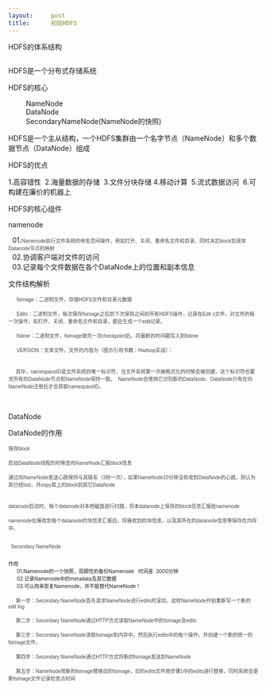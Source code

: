 ```yaml
---
layout:     post
title:      初始HDFS
---
```

<div id="article_content" class="article_content clearfix csdn-tracking-statistics" data-pid="blog" data-mod="popu_307" data-dsm="post">
								            <link rel="stylesheet" href="https://csdnimg.cn/release/phoenix/template/css/ck_htmledit_views-f76675cdea.css">
						<div class="htmledit_views" id="content_views">
                
<p>HDFS的体系结构</p>
<p><img src="https://img-blog.csdn.net/20171215001309206" alt=""><br></p>
<p>HDFS是一个分布式存储系统</p>
<p>HDFS的核心</p>
<p>         NameNode <br>
         DataNode<br>
         SecondaryNameNode(NameNode的快照)<br></p>
<p>HDFS是一个主从结构，一个HDFS集群由一个名字节点（NameNode）和多个数据节点（DataNode）组成<br></p>
<p>HDFS的优点</p>
<p>1.高容错性  2.海量数据的存储  3.文件分块存储 4.移动计算  5.流式数据访问  6.可构建在廉价的机器上<br></p>
<p>HDFS的核心组件</p>
<p>namenode           <img src="https://img-blog.csdn.net/20171215002623979" alt=""></p>
<p>  01.<span style="font-size:10px;"><span style="color:rgb(69,69,69);font-family:'PingFang SC', 'Microsoft YaHei', SimHei, Arial, SimSun;">Namenode</span><span style="color:rgb(69,69,69);font-family:'宋体';">执行文件系统的命名空间操作，例如打开、关闭、重命名文件和目录，同时决定</span><span style="color:rgb(69,69,69);font-family:'PingFang SC', 'Microsoft YaHei', SimHei, Arial, SimSun;">block</span><span style="color:rgb(69,69,69);font-family:'宋体';">到具体</span><span style="color:rgb(69,69,69);font-family:'PingFang SC', 'Microsoft YaHei', SimHei, Arial, SimSun;">Datanode</span><span style="color:rgb(69,69,69);font-family:'宋体';">节点的映射</span></span><br>
  02.协调客户端对文件的访问<br>
  03.记录每个文件数据在各个DataNode上的位置和副本信息<br></p>
<p>文件结构解析</p>
<p></p>
<p style="color:rgb(69,69,69);font-family:'PingFang SC', 'Microsoft YaHei', SimHei, Arial, SimSun;">
<span style="font-size:10px;"><span>      fsimage<span style="font-weight:400;font-family:'宋体';">：</span></span><span style="font-family:'宋体';">二进制文件，存储</span>HDFS<span style="font-family:'宋体';">文件和目录元数据</span></span></p>
<p style="color:rgb(69,69,69);font-family:'PingFang SC', 'Microsoft YaHei', SimHei, Arial, SimSun;">
<span style="font-size:10px;"><span>      Edits<span style="font-weight:400;font-family:'宋体';">：</span></span><span style="font-family:'宋体';">二进制文件，每次保存</span>fsimage<span style="font-family:'宋体';">之后到下次保存之间的所有</span>HDFS<span style="font-family:'宋体';">操作，记录在</span>Edit
 s<span style="font-family:'宋体';">文件。对文件的每一次操作，如打开、关闭、重命名文件和目录，都会生成一个</span>edit<span style="font-family:'宋体';">记录。</span></span></p>
<p style="color:rgb(69,69,69);font-family:'PingFang SC', 'Microsoft YaHei', SimHei, Arial, SimSun;">
<span style="font-size:10px;"><span>      fstime</span><span style="font-family:'宋体';">：二进制文件，</span>fsimage<span style="font-family:'宋体';">做完一次</span>checkpoint<span style="font-family:'宋体';">后，将最新的时间戳写入到</span>fstime</span></p>
<p style="color:rgb(69,69,69);font-family:'PingFang SC', 'Microsoft YaHei', SimHei, Arial, SimSun;">
<span style="font-size:10px;">      VERSION<span style="font-family:'宋体';">：</span></span><span style="font-size:10px;font-family:'宋体';">文本文件，文件的内容为<span>（图示引用书籍：</span></span><span style="font-size:10px;">Hadoop<span style="font-family:'宋体';">实战）</span></span><span style="font-size:10px;font-family:'宋体';">：</span></p>
<p style="color:rgb(69,69,69);font-family:'PingFang SC', 'Microsoft YaHei', SimHei, Arial, SimSun;">
<img src="https://img-blog.csdn.net/20171215002733727" alt=""><br></p>
<p style="color:rgb(69,69,69);font-family:'PingFang SC', 'Microsoft YaHei', SimHei, Arial, SimSun;">
<span style="font-size:10px;"><span style="font-family:'宋体';">      其中，</span>namespaceID<span style="font-family:'宋体';">是文件系统的唯一标识符，当文件系统第一次被格式化的时候会被创建，这个标识符也要求所有的</span>DataNode<span style="font-family:'宋体';">节点和</span>NameNode<span style="font-family:'宋体';">保持一致。</span> 
 NameNode<span style="font-family:'宋体';">会使用它识别新的</span>DataNode<span style="font-family:'宋体';">，</span>DataNode<span style="font-family:'宋体';">只有在向</span>NameNode<span style="font-family:'宋体';">注册后才会获取</span>namespaceID<span style="font-family:'宋体';">。</span></span></p>
<br><p>DataNode    <img src="https://img-blog.csdn.net/20171215003101598" alt=""></p>
<p>DataNode的作用</p>
<p></p>
<p style="color:rgb(69,69,69);font-family:'PingFang SC', 'Microsoft YaHei', SimHei, Arial, SimSun;">
<span style="font-size:10px;"><span style="font-family:'宋体';">保存</span>block</span></p>
<p style="color:rgb(69,69,69);font-family:'PingFang SC', 'Microsoft YaHei', SimHei, Arial, SimSun;">
<span style="font-size:10px;"><span style="font-family:'宋体';">启动</span>DataNode<span style="font-family:'宋体';">线程的时候会向</span>NameNode<span style="font-family:'宋体';">汇报</span>block<span style="font-family:'宋体';">信息</span></span></p>
<p style="color:rgb(69,69,69);font-family:'PingFang SC', 'Microsoft YaHei', SimHei, Arial, SimSun;">
<span style="font-size:10px;"><span style="font-family:'宋体';">通过向</span>NameNode<span style="font-family:'宋体';">发送心跳保持与其联系（</span>3<span style="font-family:'宋体';">秒一次），如果</span>NameNode10<span style="font-family:'宋体';">分钟没有收到</span>DataNode<span style="font-family:'宋体';">的心跳，则认为其已经</span>lost<span style="font-family:'宋体';">，并</span>copy<span style="font-family:'宋体';">其上的</span>block<span style="font-family:'宋体';">到其它</span>DataNode</span></p>
<img src="https://img-blog.csdn.net/20171215003318753" alt=""><br><p></p>
<p style="color:rgb(69,69,69);font-family:'PingFang SC', 'Microsoft YaHei', SimHei, Arial, SimSun;">
<span style="font-size:10px;">datanode<span style="font-family:'宋体';">启动时，每个</span>datanode<span style="font-family:'宋体';">对本地磁盘进行扫描，将本</span>datanode<span style="font-family:'宋体';">上保存的</span>block<span style="font-family:'宋体';">信息汇报给</span>namenode</span></p>
<p style="color:rgb(69,69,69);font-family:'PingFang SC', 'Microsoft YaHei', SimHei, Arial, SimSun;">
<span style="font-size:10px;">namenode<span style="font-family:'宋体';">在接收到每个</span>datanode<span style="font-family:'宋体';">的块信息汇报后，将接收到的块信息，以及其所在的</span>datanode<span style="font-family:'宋体';">信息等保存在内存中。</span></span></p>
<h4 style="font-family:'PingFang SC', 'Microsoft YaHei', SimHei, Arial, SimSun;font-weight:100;line-height:1.1;color:rgb(69,69,69);">
<span style="font-size:1.25em;"> </span><span style="font-size:10px;">Secondary NameNode      <img src="https://img-blog.csdn.net/20171215004056153" alt=""></span></h4>
<div><span style="font-size:10px;">作用</span></div>
<div><span style="font-size:10px;">      01.Namenode的一个快照，周期性的备份Namenode   时间差  3000分钟<br>
      02.记录Namenode中的metadata及其它数据<br>
      03.可以用来恢复Namenode，并不能替代NameNode！<br></span></div>
<p style="color:rgb(69,69,69);font-family:'PingFang SC', 'Microsoft YaHei', SimHei, Arial, SimSun;">
<span style="font-size:10px;"><span style="font-family:'宋体';">      第一步：</span>Secondary NameNode<span style="font-family:'宋体';">首先请求</span>NameNode<span style="font-family:'宋体';">进行</span>edits<span style="font-family:'宋体';">的滚动，这样</span>NameNode<span style="font-family:'宋体';">开始重新写一个新的</span>edit
 log</span></p>
<p style="color:rgb(69,69,69);font-family:'PingFang SC', 'Microsoft YaHei', SimHei, Arial, SimSun;">
<span style="font-size:10px;"><span style="font-family:'宋体';">      第二步：</span>Secondary NameNode<span style="font-family:'宋体';">通过</span>HTTP<span style="font-family:'宋体';">方式读取</span>NameNode<span style="font-family:'宋体';">中的</span>fsimage<span style="font-family:'宋体';">及</span>edits</span></p>
<p style="color:rgb(69,69,69);font-family:'PingFang SC', 'Microsoft YaHei', SimHei, Arial, SimSun;">
<span style="font-size:10px;"><span style="font-family:'宋体';">      第三步：</span>Secondary NameNode<span style="font-family:'宋体';">读取</span>fsimage<span style="font-family:'宋体';">到内存中，然后执行</span>edits<span style="font-family:'宋体';">中的每个操作，并创建一个新的统一的</span>fsimage<span style="font-family:'宋体';">文件。</span></span></p>
<p style="color:rgb(69,69,69);font-family:'PingFang SC', 'Microsoft YaHei', SimHei, Arial, SimSun;">
<span style="font-size:10px;"><span style="font-family:'宋体';">      第四步：</span>Secondary NameNode<span style="font-family:'宋体';">通过</span>HTTP<span style="font-family:'宋体';">方式将新的</span>fsimage<span style="font-family:'宋体';">发送到</span>NameNode</span></p>
<p style="color:rgb(69,69,69);font-family:'PingFang SC', 'Microsoft YaHei', SimHei, Arial, SimSun;">
<span style="font-size:10px;"><span style="font-family:'宋体';">      第五步：</span>NameNode<span style="font-family:'宋体';">用新的</span>fsimage<span style="font-family:'宋体';">替换旧的</span>fsimage<span style="font-family:'宋体';">，旧的</span>edits<span style="font-family:'宋体';">文件用步骤</span>1<span style="font-family:'宋体';">中的</span>edits<span style="font-family:'宋体';">进行替换，同时系统会更新</span>fsimage<span style="font-family:'宋体';">文件记录检查点时间</span></span></p>
<br><p><br></p>
<p><br></p>
            </div>
                </div>